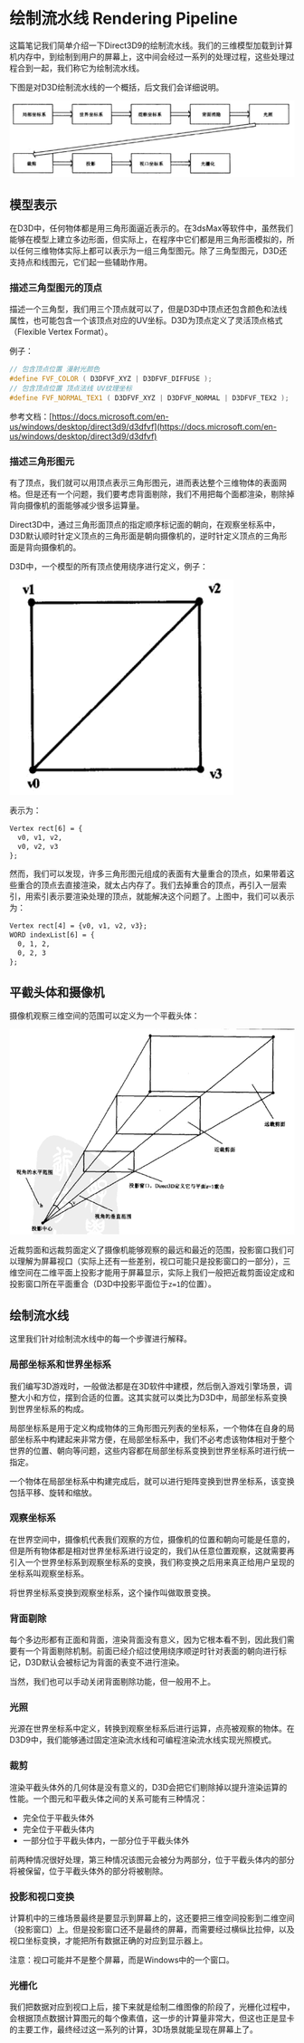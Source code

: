 # 绘制流水线 Rendering Pipeline

这篇笔记我们简单介绍一下Direct3D9的绘制流水线。我们的三维模型加载到计算机内存中，到绘制到用户的屏幕上，这中间会经过一系列的处理过程，这些处理过程合到一起，我们称它为绘制流水线。

下图是对D3D绘制流水线的一个概括，后文我们会详细说明。

![](res/1.png)

## 模型表示

在D3D中，任何物体都是用三角形面逼近表示的。在3dsMax等软件中，虽然我们能够在模型上建立多边形面，但实际上，在程序中它们都是用三角形面模拟的，所以任何三维物体实际上都可以表示为一组三角型图元。除了三角型图元，D3D还支持点和线图元，它们起一些辅助作用。

### 描述三角型图元的顶点

描述一个三角型，我们用三个顶点就可以了，但是D3D中顶点还包含颜色和法线属性，也可能包含一个该顶点对应的UV坐标。D3D为顶点定义了灵活顶点格式（Flexible Vertex Format）。

例子：
```cpp
// 包含顶点位置 漫射光颜色
#define FVF_COLOR ( D3DFVF_XYZ | D3DFVF_DIFFUSE );
// 包含顶点位置 顶点法线 UV纹理坐标
#define FVF_NORMAL_TEX1 ( D3DFVF_XYZ | D3DFVF_NORMAL | D3DFVF_TEX2 );
```

参考文档：[https://docs.microsoft.com/en-us/windows/desktop/direct3d9/d3dfvf](https://docs.microsoft.com/en-us/windows/desktop/direct3d9/d3dfvf)

### 描述三角形图元

有了顶点，我们就可以用顶点表示三角形图元，进而表达整个三维物体的表面网格。但是还有一个问题，我们要考虑背面剔除，我们不用把每个面都渲染，剔除掉背向摄像机的面能够减少很多运算量。

Direct3D中，通过三角形面顶点的指定顺序标记面的朝向，在观察坐标系中，D3D默认顺时针定义顶点的三角形面是朝向摄像机的，逆时针定义顶点的三角形面是背向摄像机的。

D3D中，一个模型的所有顶点使用绕序进行定义，例子：

![](res/2.png)

表示为：
```
Vertex rect[6] = {
  v0, v1, v2,
  v0, v2, v3
};
```

然而，我们可以发现，许多三角形图元组成的表面有大量重合的顶点，如果带着这些重合的顶点去直接渲染，就太占内存了。我们去掉重合的顶点，再引入一层索引，用索引表示要渲染处理的顶点，就能解决这个问题了。上图中，我们可以表示为：

```
Vertex rect[4] = {v0, v1, v2, v3};
WORD indexList[6] = {
  0, 1, 2,
  0, 2, 3
};
```

## 平截头体和摄像机

摄像机观察三维空间的范围可以定义为一个平截头体：

![](res/3.png)

近裁剪面和远裁剪面定义了摄像机能够观察的最远和最近的范围，投影窗口我们可以理解为屏幕视口（实际上还有一些差别，视口可能只是投影窗口的一部分），三维空间在二维平面上投影才能用于屏幕显示，实际上我们一般把近裁剪面设定成和投影窗口所在平面重合（D3D中投影平面位于`z=1`的位置）。

## 绘制流水线

这里我们针对绘制流水线中的每一个步骤进行解释。

### 局部坐标系和世界坐标系

我们编写3D游戏时，一般做法都是在3D软件中建模，然后倒入游戏引擎场景，调整大小和方位，摆到合适的位置。这其实就可以类比为D3D中，局部坐标系变换到世界坐标系的构成。

局部坐标系是用于定义构成物体的三角形图元列表的坐标系，一个物体在自身的局部坐标系中构建起来非常方便，在局部坐标系中，我们不必考虑该物体相对于整个世界的位置、朝向等问题，这些内容都在局部坐标系变换到世界坐标系时进行统一指定。

一个物体在局部坐标系中构建完成后，就可以进行矩阵变换到世界坐标系，该变换包括平移、旋转和缩放。

### 观察坐标系

在世界空间中，摄像机代表我们观察的方位，摄像机的位置和朝向可能是任意的，但是所有物体都是相对世界坐标系进行设定的，我们从任意位置观察，这就需要再引入一个世界坐标系到观察坐标系的变换，我们称变换之后用来真正给用户呈现的坐标系叫观察坐标系。

将世界坐标系变换到观察坐标系，这个操作叫做取景变换。

### 背面剔除

每个多边形都有正面和背面，渲染背面没有意义，因为它根本看不到，因此我们需要有一个背面剔除机制。前面已经介绍过使用绕序顺逆时针对表面的朝向进行标记，D3D默认会被标记为背面的表变不进行渲染。

当然，我们也可以手动关闭背面剔除功能，但一般用不上。

### 光照

光源在世界坐标系中定义，转换到观察坐标系后进行运算，点亮被观察的物体。在D3D9中，我们能够通过固定渲染流水线和可编程渲染流水线实现光照模式。

### 裁剪

渲染平截头体外的几何体是没有意义的，D3D会把它们剔除掉以提升渲染运算的性能。一个图元和平截头体之间的关系可能有三种情况：

* 完全位于平截头体外
* 完全位于平截头体内
* 一部分位于平截头体内，一部分位于平截头体外

前两种情况很好处理，第三种情况该图元会被分为两部分，位于平截头体内的部分将被保留，位于平截头体外的部分将被剔除。

### 投影和视口变换

计算机中的三维场景最终是要显示到屏幕上的，这还要把三维空间投影到二维空间（投影窗口）上。但是投影窗口还不是最终的屏幕，而需要经过横纵比拉伸，以及视口坐标变换，才能把所有数据正确的对应到显示器上。

注意：视口可能并不是整个屏幕，而是Windows中的一个窗口。

### 光栅化

我们把数据对应到视口上后，接下来就是绘制二维图像的阶段了，光栅化过程中，会根据顶点数据计算图元的每个像素值，这一步的计算量非常大，但这也正是显卡的主要工作，最终经过这一系列的计算，3D场景就能呈现在屏幕上了。
